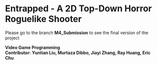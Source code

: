 # Entrapped - A 2D Top-Down Horror Roguelike Shooter
Please go to the branch **M4_Submission** to see the final version of the project

**Video Game Programming**  
**Contributor: Yuntian Liu, Murtaza Dibbo, Jiayi Zhang, Ray Huang, Eric Chu**
